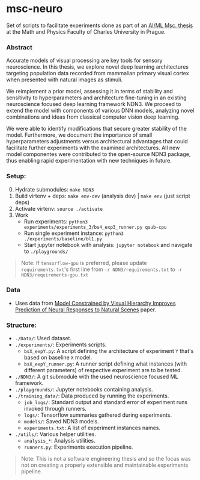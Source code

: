 # msc-neuro
Set of scripts to facilitate experiments done as part of an [AI/ML Msc. thesis](https://github.com/petrroll/msc-thesis) at the Math and Physics Faculty of Charles University in Prague.

### Abstract
Accurate models of visual processing are key tools for sensory neuroscience. In this thesis, we explore novel deep learning architectures targeting population data recorded from mammalian primary visual cortex when presented with natural images as stimuli. 

We reimplement a prior model, assessing it in terms of stability and sensitivity to hyperparameters and architecture fine-tuning in an existing neuroscience focused deep learning framework NDN3. We proceed to extend the model with components of various DNN models, analyzing novel combinations and ideas from classical computer vision deep learning. 

We were able to identify modifications that secure greater stability of the model. Furthermore, we document the importance of small hyperparameters adjustments versus architectural advantages that could facilitate further experiments with the examined architectures. All new model componentes were contributed to the open-source NDN3 package, thus enabling rapid experimentation with new techniques in future. 

### Setup:
0. Hydrate submodules: `make NDN3`
1. Build virtenv + deps: `make env-dev` (analysis dev) | `make env` (just script deps)
2. Activate virtenv: `source ./activate`
3. Work
    - Run experiments: `python3 experiments/experiments_3/bs4_exp3_runner.py qsub-cpu`
    - Run single experiment instance: `python3 ./experiments/baseline/bl1.py`
    - Start jupyter notebook with analysis: `jupyter notebook` and navigate to `./playgrounds/`

> Note: If `tensorflow-gpu` is preferred, please update `requirements.txt`'s first line from `-r NDN3/requirements.txt` to `-r NDN3/requirements-gpu.txt`

### Data
- Uses data from [Model Constrained by Visual Hierarchy Improves Prediction of Neural Responses to Natural Scenes](https://journals.plos.org/ploscompbiol/article?id=10.1371/journal.pcbi.1004927) paper.

### Structure: 
- `./Data/`: Used dataset.
- `./experiments/`: Experiments scripts.
    - `bsX_expY.py`: A script defining the architecture of experiment `Y` that's based on baseline `X` model.
    - `bsX_expY_runner.py`: A runner script defining what instances (with different parameters) of respective experiment are to be tested.
- `./NDN3/`: A git submodule with the used neuroscience focused ML framework.
- `./playgrounds/`: Jupyter notebooks containing analysis.
- `./training_data/`: Data produced by running the experiments.
    - `job_logs/`: Standard output and standard error of experiment runs invoked through runners.
    - `logs/`: Tensorflow summaries gathered during experiments.
    - `models/`: Saved NDN3 models.
    - `experiments.txt`: A list of experiment instances names.
- `./utils/`: Various helper utilities.
    - `analysis_*`: Analysis utilities.
    - `runners.py`: Experiments execution pipeline.

> Note: This is not a software engineering thesis and so the focus was not on creating a properly extensible and maintainable experiments pipeline.